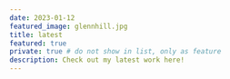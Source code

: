 ```yaml
---
date: 2023-01-12
featured_image: glennhill.jpg
title: latest
featured: true
private: true # do not show in list, only as feature
description: Check out my latest work here!
---
```

